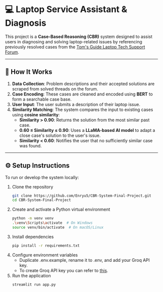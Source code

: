# 💻 Laptop Service Assistant & Diagnosis

This project is a **Case-Based Reasoning (CBR)** system designed to assist users in diagnosing and solving laptop-related issues by referencing previously resolved cases from the [Tom's Guide Laptop Tech Support Forum](https://forums.tomsguide.com/forums/laptop-tech-support.16/).

---

## 🧠 How It Works

1. **Data Collection**: Problem descriptions and their accepted solutions are scraped from solved threads on the forum.
2. **Case Encoding**: These cases are cleaned and encoded using **BERT** to form a searchable case base.
3. **User Input**: The user submits a description of their laptop issue.
4. **Similarity Matching**: The system compares the input to existing cases using **cosine similarity**:
   - **Similarity > 0.90**: Returns the solution from the most similar past case.
   - **0.60 ≤ Similarity ≤ 0.90**: Uses a **LLaMA-based AI model** to adapt a close case's solution to the user's issue.
   - **Similarity < 0.60**: Notifies the user that no sufficiently similar case was found.

---

## ⚙️ Setup Instructions

To run or develop the system locally:

1. Clone the repository  
   ```bash
   git clone https://github.com/Enryu5/CBR-System-Final-Project.git
   cd CBR-System-Final-Project
2. Create and activate a Python virtual environment
   ```bash
   python -m venv venv
   .\venv\Scripts\activate  # On Windows
   source venv/bin/activate  # On macOS/Linux
3. Install dependencies
   ```bash
   pip install -r requirements.txt
4. Configure environment variables
   - Duplicate .env.example, rename it to .env, and add your Groq API key.
   - To create Groq API key you can refer to [this](https://console.groq.com/docs/quickstart).
6. Run the application
   ```bash
   streamlit run app.py
